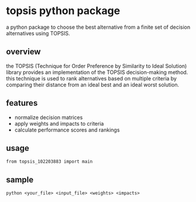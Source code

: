 # topsis python package
a python package to choose the best alternative from a finite set of decision alternatives using TOPSIS.

## overview
the TOPSIS (Technique for Order Preference by Similarity to Ideal Solution) library provides an implementation of the TOPSIS decision-making method. this technique is used to rank alternatives based on multiple criteria by comparing their distance from an ideal best and an ideal worst solution.

## features
<ul>
  <li>normalize decision matrices</li>
  <li>apply weights and impacts to criteria</li>
  <li>calculate performance scores and rankings</li>
</ul>

## usage 
```from topsis_102203883 import main```

## sample 
```python <your_file> <input_file> <weights> <impacts>```